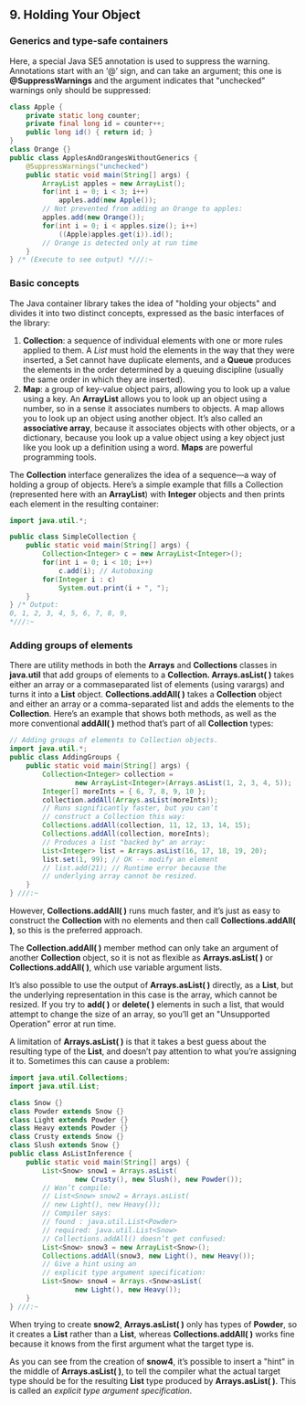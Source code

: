## 9. Holding Your Object

### Generics and type-safe containers

Here, a special Java SE5 annotation is used to suppress the warning. Annotations start with an ‘@’ sign, and can take an argument; this one is **@SuppressWarnings** and the argument indicates that "unchecked" warnings only should be suppressed:

```java
class Apple {
    private static long counter;
    private final long id = counter++;
    public long id() { return id; }
}
class Orange {}
public class ApplesAndOrangesWithoutGenerics {
    @SuppressWarnings("unchecked")
    public static void main(String[] args) {
        ArrayList apples = new ArrayList();
        for(int i = 0; i < 3; i++)
            apples.add(new Apple());
        // Not prevented from adding an Orange to apples:
        apples.add(new Orange());
        for(int i = 0; i < apples.size(); i++)
            ((Apple)apples.get(i)).id();
        // Orange is detected only at run time
    }
} /* (Execute to see output) *///:~
```

### Basic concepts

The Java container library takes the idea of "holding your objects" and divides it into two distinct concepts, expressed as the basic interfaces of the library:

1. **Collection**: a sequence of individual elements with one or more rules applied to them. A *List* must hold the elements in the way that they were inserted, a Set cannot have duplicate elements, and a **Queue** produces the elements in the order determined by a queuing discipline (usually the same order in which they are inserted).
2. **Map**: a group of key-value object pairs, allowing you to look up a value using a key. An **ArrayList** allows you to look up an object using a number, so in a sense it associates numbers to objects. A map allows you to look up an object using another object. It’s also called an **associative array**, because it associates objects with other objects, or a dictionary, because you look up a value object using a key object just like you look up a definition using a word. **Maps** are powerful programming tools.

The **Collection** interface generalizes the idea of a sequence—a way of holding a group of objects. Here’s a simple example that fills a Collection (represented here with an **ArrayList**) with **Integer** objects and then prints each element in the resulting container:

```java
import java.util.*;

public class SimpleCollection {
    public static void main(String[] args) {
        Collection<Integer> c = new ArrayList<Integer>();
        for(int i = 0; i < 10; i++)
            c.add(i); // Autoboxing
        for(Integer i : c)
            System.out.print(i + ", ");
    }
} /* Output:
0, 1, 2, 3, 4, 5, 6, 7, 8, 9,
*///:~
```

### Adding groups of elements

There are utility methods in both the **Arrays** and **Collections** classes in **java.util** that add
groups of elements to a **Collection. Arrays.asList( )** takes either an array or a commaseparated list of elements (using varargs) and turns it into a **List** object.
**Collections.addAll( )** takes a **Collection** object and either an array or a comma-separated
list and adds the elements to the **Collection**. Here’s an example that shows both methods, as well as the more conventional **addAll( )** method that’s part of all **Collection** types:

```java
// Adding groups of elements to Collection objects.
import java.util.*;
public class AddingGroups {
    public static void main(String[] args) {
        Collection<Integer> collection =
                new ArrayList<Integer>(Arrays.asList(1, 2, 3, 4, 5));
        Integer[] moreInts = { 6, 7, 8, 9, 10 };
        collection.addAll(Arrays.asList(moreInts));
        // Runs significantly faster, but you can’t
        // construct a Collection this way:
        Collections.addAll(collection, 11, 12, 13, 14, 15);
        Collections.addAll(collection, moreInts);
        // Produces a list "backed by" an array:
        List<Integer> list = Arrays.asList(16, 17, 18, 19, 20);
        list.set(1, 99); // OK -- modify an element
        // list.add(21); // Runtime error because the
        // underlying array cannot be resized.
    }
} ///:~
```

However, **Collections.addAll( )** runs much faster, and it’s just as easy to construct the **Collection** with no elements and then call **Collections.addAll( )**, so this is the preferred approach.

The **Collection.addAll( )** member method can only take an argument of another **Collection** object, so it is not as flexible as **Arrays.asList( )** or **Collections.addAll( )**, which use variable argument lists.

It’s also possible to use the output of **Arrays.asList( )** directly, as a **List**, but the underlying representation in this case is the array, which cannot be resized. If you try to **add( )** or **delete( )** elements in such a list, that would attempt to change the size of an array, so you’ll get an "Unsupported Operation" error at run time.

A limitation of **Arrays.asList( )** is that it takes a best guess about the resulting type of the **List**, and doesn’t pay attention to what you’re assigning it to. Sometimes this can cause a problem:

```java
import java.util.Collections;
import java.util.List;

class Snow {}
class Powder extends Snow {}
class Light extends Powder {}
class Heavy extends Powder {}
class Crusty extends Snow {}
class Slush extends Snow {}
public class AsListInference {
    public static void main(String[] args) {
        List<Snow> snow1 = Arrays.asList(
                new Crusty(), new Slush(), new Powder());
        // Won’t compile:
        // List<Snow> snow2 = Arrays.asList(
        // new Light(), new Heavy());
        // Compiler says:
        // found : java.util.List<Powder>
        // required: java.util.List<Snow>
        // Collections.addAll() doesn’t get confused:
        List<Snow> snow3 = new ArrayList<Snow>();
        Collections.addAll(snow3, new Light(), new Heavy());
        // Give a hint using an
        // explicit type argument specification:
        List<Snow> snow4 = Arrays.<Snow>asList(
                new Light(), new Heavy());
    }
} ///:~
```

When trying to create **snow2**, **Arrays.asList( )** only has types of **Powder**, so it creates a **List<Powder>** rather than a **List<Snow>**, whereas **Collections.addAll( )** works fine because it knows from the first argument what the target type is.

As you can see from the creation of **snow4**, it’s possible to insert a "hint" in the middle of **Arrays.asList( )**, to tell the compiler what the actual target type should be for the resulting **List** type produced by **Arrays.asList( )**. This is called an *explicit type argument specification*.